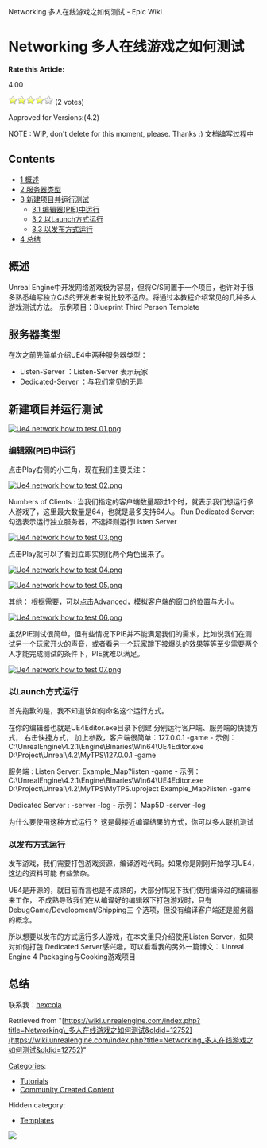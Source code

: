 Networking 多人在线游戏之如何测试 - Epic Wiki                    

Networking 多人在线游戏之如何测试
======================

**Rate this Article:**

4.00

![](/extensions/VoteNY/images/star_on.gif)![](/extensions/VoteNY/images/star_on.gif)![](/extensions/VoteNY/images/star_on.gif)![](/extensions/VoteNY/images/star_on.gif)![](/extensions/VoteNY/images/star_off.gif) (2 votes)

Approved for Versions:(4.2)

NOTE : WIP, don't delete for this moment, please. Thanks :) 文档编写过程中

Contents
--------

*   [1 概述](#.E6.A6.82.E8.BF.B0)
*   [2 服务器类型](#.E6.9C.8D.E5.8A.A1.E5.99.A8.E7.B1.BB.E5.9E.8B)
*   [3 新建项目并运行测试](#.E6.96.B0.E5.BB.BA.E9.A1.B9.E7.9B.AE.E5.B9.B6.E8.BF.90.E8.A1.8C.E6.B5.8B.E8.AF.95)
    *   [3.1 编辑器(PIE)中运行](#.E7.BC.96.E8.BE.91.E5.99.A8.28PIE.29.E4.B8.AD.E8.BF.90.E8.A1.8C)
    *   [3.2 以Launch方式运行](#.E4.BB.A5Launch.E6.96.B9.E5.BC.8F.E8.BF.90.E8.A1.8C)
    *   [3.3 以发布方式运行](#.E4.BB.A5.E5.8F.91.E5.B8.83.E6.96.B9.E5.BC.8F.E8.BF.90.E8.A1.8C)
*   [4 总结](#.E6.80.BB.E7.BB.93)

概述
--

Unreal Engine中开发网络游戏极为容易，但将C/S同置于一个项目，也许对于很多熟悉编写独立C/S的开发者来说比较不适应。将通过本教程介绍常见的几种多人游戏测试方法。 示例项目：Blueprint Third Person Template

服务器类型
-----

在次之前先简单介绍UE4中两种服务器类型：

*   Listen-Server ：Listen-Server 表示玩家
*   Dedicated-Server ：与我们常见的无异

  

新建项目并运行测试
---------

[![Ue4 network how to test 01.png](https://d26ilriwvtzlb.cloudfront.net/7/75/Ue4_network_how_to_test_01.png)](/File:Ue4_network_how_to_test_01.png)

### 编辑器(PIE)中运行

点击Play右侧的小三角，现在我们主要关注：

[![Ue4 network how to test 02.png](https://d26ilriwvtzlb.cloudfront.net/0/0c/Ue4_network_how_to_test_02.png)](/File:Ue4_network_how_to_test_02.png)

Numbers of Clients : 当我们指定的客户端数量超过1个时，就表示我们想运行多人游戏了，这里最大数量是64，也就是最多支持64人。 Run Dedicated Server: 勾选表示运行独立服务器，不选择则运行Listen Server

[![Ue4 network how to test 03.png](https://d26ilriwvtzlb.cloudfront.net/1/19/Ue4_network_how_to_test_03.png)](/File:Ue4_network_how_to_test_03.png)

点击Play就可以了看到立即实例化两个角色出来了。

[![Ue4 network how to test 04.png](https://d26ilriwvtzlb.cloudfront.net/b/b9/Ue4_network_how_to_test_04.png)](/File:Ue4_network_how_to_test_04.png)

[![Ue4 network how to test 05.png](https://d26ilriwvtzlb.cloudfront.net/c/ca/Ue4_network_how_to_test_05.png)](/File:Ue4_network_how_to_test_05.png)

其他： 根据需要，可以点击Advanced，模拟客户端的窗口的位置与大小。

[![Ue4 network how to test 06.png](https://d26ilriwvtzlb.cloudfront.net/9/9d/Ue4_network_how_to_test_06.png)](/File:Ue4_network_how_to_test_06.png)

虽然PIE测试很简单，但有些情况下PIE并不能满足我们的需求，比如说我们在测试另一个玩家开火的声音，或者看另一个玩家蹲下被爆头的效果等等至少需要两个人才能完成测试的条件下，PIE就难以满足。

[![Ue4 network how to test 07.png](https://d26ilriwvtzlb.cloudfront.net/2/21/Ue4_network_how_to_test_07.png)](/File:Ue4_network_how_to_test_07.png)

### 以Launch方式运行

首先抱歉的是，我不知道该如何命名这个运行方式。

在你的编辑器也就是UE4Editor.exe目录下创建 分别运行客户端、服务端的快捷方式， 右击快捷方式， 加上参数，客户端很简单：127.0.0.1 -game - 示例： C:\\UnrealEngine\\4.2.1\\Engine\\Binaries\\Win64\\UE4Editor.exe D:\\Project\\Unreal\\4.2\\MyTPS\\127.0.0.1 -game

服务端 : Listen Server: Example\_Map?listen -game - 示例： C:\\UnrealEngine\\4.2.1\\Engine\\Binaries\\Win64\\UE4Editor.exe D:\\Project\\Unreal\\4.2\\MyTPS\\MyTPS.uproject Example\_Map?listen -game

Dedicated Server : <MapName> -server -log - 示例： Map5D -server -log

为什么要使用这种方式运行？ 这是最接近编译结果的方式，你可以多人联机测试

  

### 以发布方式运行

发布游戏，我们需要打包游戏资源，编译游戏代码。如果你是刚刚开始学习UE4，这边的资料可能 有些繁杂。

UE4是开源的，就目前而言也是不成熟的，大部分情况下我们使用编译过的编辑器来工作， 不成熟导致我们在从编译好的编辑器下打包游戏时，只有DebugGame/Development/Shipping三 个选项，但没有编译客户端还是服务器的概念。

所以想要以发布的方式运行多人游戏，在本文里只介绍使用Listen Server，如果对如何打包 Dedicated Server感兴趣，可以看看我的另外一篇博文： Unreal Engine 4 Packaging与Cooking游戏项目

总结
--

联系我：[hexcola](/User:Hexcola "User:Hexcola")

Retrieved from "[https://wiki.unrealengine.com/index.php?title=Networking\_多人在线游戏之如何测试&oldid=12752](https://wiki.unrealengine.com/index.php?title=Networking_多人在线游戏之如何测试&oldid=12752)"

[Categories](/Special:Categories "Special:Categories"):

*   [Tutorials](/Category:Tutorials "Category:Tutorials")
*   [Community Created Content](/Category:Community_Created_Content "Category:Community Created Content")

Hidden category:

*   [Templates](/Category:Templates "Category:Templates")

  ![](https://tracking.unrealengine.com/track.png)
